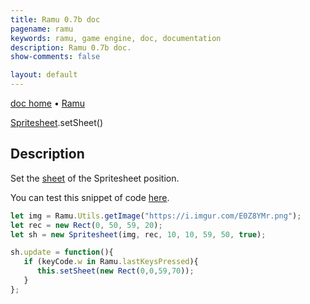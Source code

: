 ```yaml
---
title: Ramu 0.7b doc
pagename: ramu
keywords: ramu, game engine, doc, documentation
description: Ramu 0.7b doc.
show-comments: false

layout: default
---
```

[doc home](home) &#8226; [Ramu](../)  

[Spritesheet](setPosition).setSheet()   

## Description
Set the [sheet](Spritesheet.sheet) of the Spritesheet position.    

You can test this snippet of code [here](https://hermespasser.github.io/p/ramu/tryramu/?let%20img%20=%20Ramu.Utils.getImage(%22https://i.imgur.com/E0Z8YMr.png%22);%0Alet%20rec%20=%20new%20Rect(0,%2050,%2059,%2020);%0Alet%20sh%20=%20new%20Spritesheet(img,%20rec,%2010,%2010,%2059,%2050,%20true);%0A%0Ash.update%20=%20function()%7B%0A%20%20%20if%20(keyCode.w%20in%20Ramu.lastKeysPressed)%7B%0A%20%20%20%20%20%20this.setSheet(new%20Rect(0,0,59,70));%0A%20%20%20%7D%0A%7D;%0A%0ARamu.init();).
```javascript
let img = Ramu.Utils.getImage("https://i.imgur.com/E0Z8YMr.png");
let rec = new Rect(0, 50, 59, 20);
let sh = new Spritesheet(img, rec, 10, 10, 59, 50, true);

sh.update = function(){
   if (keyCode.w in Ramu.lastKeysPressed){
      this.setSheet(new Rect(0,0,59,70));
   }
};
``` 